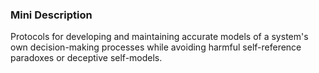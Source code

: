 ### Mini Description

Protocols for developing and maintaining accurate models of a system's own decision-making processes while avoiding harmful self-reference paradoxes or deceptive self-models.

